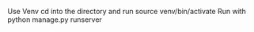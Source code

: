 Use Venv
cd into the directory and run source venv/bin/activate
Run with python manage.py runserver
